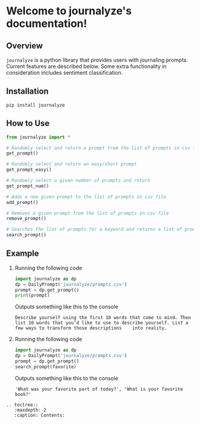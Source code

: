 # Welcome to journalyze's documentation!

## Overview
`journalyze` is a python library that provides users with journaling prompts.
Current features are described below.
Some extra functionality in consideration includes sentiment classification.

## Installation
```
pip install journalyze
```

## How to Use
```python
from journalyze import *

# Randomly select and return a prompt from the list of prompts in csv file
get_prompt()

# Randomly select and return an easy/short prompt
get_prompt_easy()

# Randomly select a given number of prompts and return
get_prompt_num()

# Adds a new given prompt to the list of prompts in csv file
add_prompt()

# Removes a given prompt from the list of prompts in csv file
remove_prompt()

# Searches the list of prompts for a keyword and returns a list of prompts that contain the keyword.
search_prompt()
```

## Example
1. Running the following code
   ```python
   import journalyze as dp
   dp = DailyPrompt('journalyze/prompts.csv')
   prompt = dp.get_prompt()
   print(prompt)
   ```
   Outputs something like this to the console
   ```
   Describe yourself using the first 10 words that come to mind. Then list 10 words that you’d like to use to describe yourself. List a few ways to transform those descriptions    into reality.
   ```
2. Running the following code
   ```python
   import journalyze as dp
   dp = DailyPrompt('journalyze/prompts.csv')
   prompt = dp.get_prompt()
   search_prompt(favorite)
   ```
   Outputs something like this to the console
   ```
   'What was your favorite part of today?', 'What is your favorite book?'
   ```


```eval_rst
.. toctree::
   :maxdepth: 2
   :caption: Contents:
```
